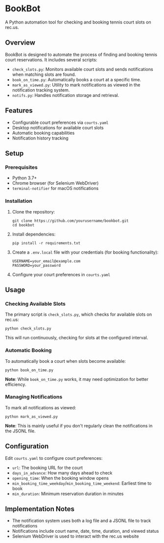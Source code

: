 # BookBot

A Python automation tool for checking and booking tennis court slots on rec.us.

## Overview

BookBot is designed to automate the process of finding and booking tennis court reservations. It includes several scripts:

- `check_slots.py`: Monitors available court slots and sends notifications when matching slots are found.
- `book_on_time.py`: Automatically books a court at a specific time.
- `mark_as_viewed.py`: Utility to mark notifications as viewed in the notification tracking system.
- `notifs.py`: Handles notification storage and retrieval.

## Features

- Configurable court preferences via `courts.yaml`
- Desktop notifications for available court slots
- Automatic booking capabilities
- Notification history tracking

## Setup

### Prerequisites

- Python 3.7+
- Chrome browser (for Selenium WebDriver)
- `terminal-notifier` for macOS notifications

### Installation

1. Clone the repository:
   ```
   git clone https://github.com/yourusername/bookbot.git
   cd bookbot
   ```

2. Install dependencies:
   ```
   pip install -r requirements.txt
   ```

3. Create a `.env.local` file with your credentials (for booking functionality):
   ```
   USERNAME=your_email@example.com
   PASSWORD=your_password
   ```

4. Configure your court preferences in `courts.yaml`

## Usage

### Checking Available Slots

The primary script is `check_slots.py`, which checks for available slots on rec.us:

```
python check_slots.py
```

This will run continuously, checking for slots at the configured interval.

### Automatic Booking

To automatically book a court when slots become available:

```
python book_on_time.py
```

**Note**: While `book_on_time.py` works, it may need optimization for better efficiency.

### Managing Notifications

To mark all notifications as viewed:

```
python mark_as_viewed.py
```

**Note**: This is mainly useful if you don't regularly clean the notifications in the JSONL file.

## Configuration

Edit `courts.yaml` to configure court preferences:
- `url`: The booking URL for the court
- `days_in_advance`: How many days ahead to check
- `opening_time`: When the booking window opens
- `min_booking_time_weekday`/`min_booking_time_weekend`: Earliest time to book
- `min_duration`: Minimum reservation duration in minutes

## Implementation Notes

- The notification system uses both a log file and a JSONL file to track notifications
- Notifications include court name, date, time, duration, and viewed status
- Selenium WebDriver is used to interact with the rec.us website
